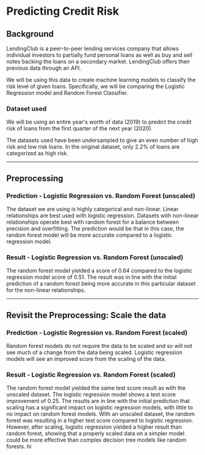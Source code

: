 # Predicting Credit Risk

## Background

LendingClub is a peer-to-peer lending services company that allows individual investors to partially fund personal loans as well as buy and sell notes backing the loans on a secondary market. LendingClub offers their previous data through an API.

We will be using this data to create machine learning models to classify the risk level of given loans. Specifically, we will be comparing the Logistic Regression model and Random Forest Classifier.

### Dataset used

We will be using an entire year's worth of data (2019) to predict the credit risk of loans from the first quarter of the next year (2020).

The datasets used have been undersampled to give an even number of high risk and low risk loans. In the original dataset, only 2.2% of loans are categorized as high risk.

<hr>

## Preprocessing

### Prediction - Logistic Regression vs. Random Forest (unscaled)
The dataset we are using is highly categorical and non-linear. 
Linear relationships are best used with logistic regression.
Datasets with non-linear relationships operate best with random forest for a balance between precision and overfitting.
The prediction would be that in this case, the random forest model will be more accurate compared to a logistic regression model.

### Result - Logistic Regression vs. Random Forest (unscaled)
The random forest model yielded a score of 0.64 compared to the logistic regression model score of 0.51.
The result was in line with the initial prediction of a random forest being more accurate in this particular dataset for the non-linear relationships.

<hr>

## Revisit the Preprocessing: Scale the data

### Prediction - Logistic Regression vs. Random Forest (scaled)
Random forest models do not require the data to be scaled and so will not see much of a change from the data being scaled.
Logistic regression models will see an improved score from the scaling of the data.

### Result - Logistic Regression vs. Random Forest (scaled)
The random forest model yielded the same test score result as with the unscaled dataset.
The logistic regression model shows a test score improvement of 0.25.
The results are in line with the initial prediction that scaling has a significant impact on logistic regression models, with little to no impact on random forest models.
With an unscaled dataset, the random forest was resulting in a higher test score compared to logistic regression.
However, after scaling, logistic regression yielded a higher result than random forest, showing that a properly scaled data on a simpler model could be more effective than complex decision tree models like random forests.
hi